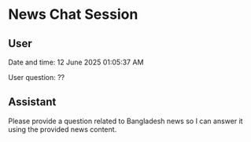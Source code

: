 # News Chat Session

## User
Date and time: 12 June 2025 01:05:37 AM

User question: ??

## Assistant
Please provide a question related to Bangladesh news so I can answer it using the provided news content.


